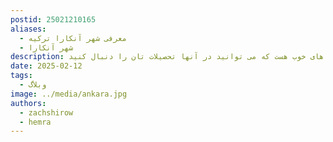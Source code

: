 ```yaml
---
postid: 25021210165
aliases:
  - معرفی شهر آنکارا ترکیه
  - شهر آنکارا
description: شهر آنکارا یکی از شهرهای معروف ترکیه است و همینطور شهری پر از دانشگاه های خوب هست که می توانید در آنها تحصیلات تان را دنبال کنید.
date: 2025-02-12
tags:
  - وبلاگ
image: ../media/ankara.jpg
authors:
  - zachshirow
  - hemra
---
```

